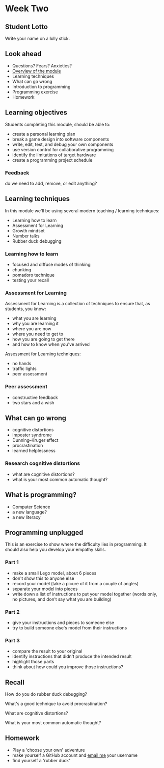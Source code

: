 # Week Two

## Student Lotto

Write your name on a lolly stick.

## Look ahead

* Questions? Fears? Anxieties?
* [Overview of the module](ModuleInformation)
* Learning techniques 
* What can go wrong
* Introduction to programming
* Programming exercise
* Homework

## Learning objectives

Students completing this module, should be able to:

* create a personal learning plan
* break a game design into software components
* write, edit, test, and debug your own components
* use version control for collaborative programming
* identify the limitations of target hardware
* create a programming project schedule

### Feedback

do we need to add, remove, or edit anything?

## Learning techniques

In this module we'll be using several modern teaching / learning techniques:

* Learning how to learn
* Assessment for Learning
* Growth mindset
* Number talks
* Rubber duck debugging

### Learning how to learn

* focused and diffuse modes of thinking
* chunking
* pomadoro technique
* testing your recall

### Assessment for Learning

Assessment for Learning is a collection of techniques to ensure that, as students, you know:

* what you are learning
* why you are learning it
* where you are now
* where you need to get to
* how you are going to get there
* and how to know when you've arrived

Assessment for Learning techniques:

* no hands
* traffic lights
* peer assessment

### Peer assessment

* constructive feedback
* two stars and a wish

## What can go wrong

* cognitive distortions
* imposter syndrome
* Dunning–Kruger effect
* procrastination
* learned helplessness

### Research cognitive distortions
* what are cognitive distortions?
* what is your most common automatic thought?

## What is programming?

* Computer Science
* a new language?
* a new literacy

## Programming unplugged

This is an exercise to show where the difficulty lies in programming. It should also help you develop your empathy skills.

### Part 1
* make a small Lego model, about 6 pieces
* don't show this to anyone else
* record your model (take a picure of it from a couple of angles)
* separate your model into pieces
* write down a list of instructions to put your model together (words only, no pictures, and don't say what you are building)

### Part 2
* give your instructions and pieces to someone else
* try to build someone else's model from their instructions

### Part 3
* compare the result to your original
* identify instructions that didn't produce the intended result
* highlight those parts
* think about how could you improve those instructions?

## Recall

How do you do rubber duck debugging?

What's a good technique to avoid procrastination?

What are cognitive distortions?

What is your most common automatic thought?

## Homework

* Play a 'choose your own' adventure
* make yourself a GitHub account and [email me](mailto:sinnettp@lsbu.ac.uk) your username
* find yourself a 'rubber duck'
